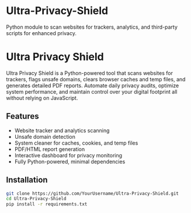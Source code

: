 # Ultra-Privacy-Shield
Python module to scan websites for trackers, analytics, and third-party scripts for enhanced privacy.
# Ultra Privacy Shield


Ultra Privacy Shield is a Python-powered tool that scans websites for trackers, flags unsafe domains, clears browser caches and temp files, and generates detailed PDF reports. Automate daily privacy audits, optimize system performance, and maintain control over your digital footprint all without relying on JavaScript.

## Features

- Website tracker and analytics scanning
- Unsafe domain detection
- System cleaner for caches, cookies, and temp files
- PDF/HTML report generation
- Interactive dashboard for privacy monitoring
- Fully Python-powered, minimal dependencies

## Installation

```bash
git clone https://github.com/YourUsername/Ultra-Privacy-Shield.git
cd Ultra-Privacy-Shield
pip install -r requirements.txt
